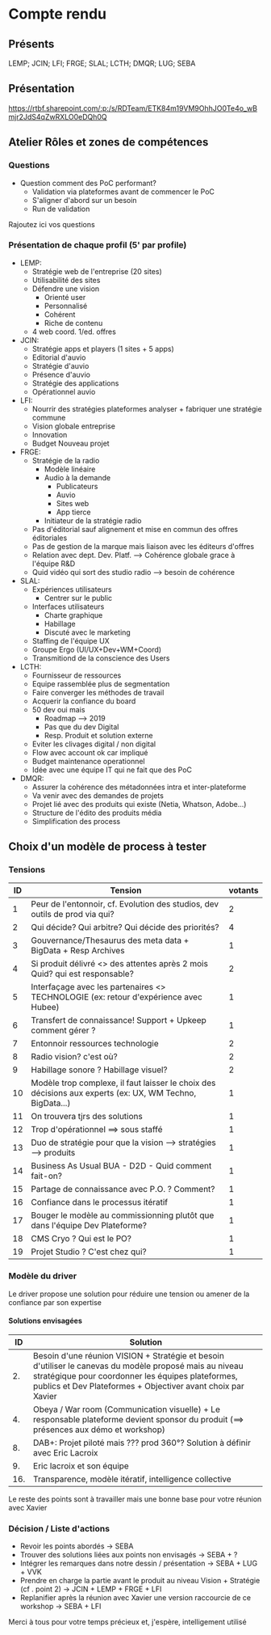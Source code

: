 # Compte rendu

## Présents
LEMP; JCIN; LFI; FRGE; SLAL; LCTH; DMQR; LUG; SEBA

## Présentation

https://rtbf.sharepoint.com/:p:/s/RDTeam/ETK84m19VM9OhhJO0Te4o_wBmjr2JdS4qZwRXLO0eDQh0Q

## Atelier Rôles et zones de compétences

### Questions

* Question comment des PoC performant?
    * Validation via plateformes avant de commencer le PoC
    * S'aligner d'abord sur un besoin
    * Run de validation

Rajoutez ici vos questions

### Présentation de chaque profil (5' par profile)

* LEMP:
    * Stratégie web de l'entreprise (20 sites)
    * Utilisabilité des sites
    * Défendre une vision
        * Orienté user
        * Personnalisé
        * Cohérent
        * Riche de contenu
    * 4 web coord. 1/ed. offres
* JCIN:
    * Stratégie apps et players (1 sites + 5 apps)
    * Editorial d'auvio
    * Stratégie d'auvio
    * Présence d'auvio
    * Stratégie des applications
    * Opérationnel auvio
* LFI:
    * Nourrir des stratégies plateformes analyser + fabriquer une stratégie commune
    * Vision globale entreprise
    * Innovation
    * Budget Nouveau projet
* FRGE:
    * Stratégie de la radio
        * Modèle linéaire
        * Audio à la demande
            * Publicateurs
            * Auvio
            * Sites web
            * App tierce
        * Initiateur de la stratégie radio
    * Pas d'éditorial sauf alignement et mise en commun des offres éditoriales
    * Pas de gestion de la marque mais liaison avec les éditeurs d'offres
    * Relation avec dept. Dev. Platf. --> Cohérence globale grace à l'équipe R&D
    * Quid vidéo qui sort des studio radio --> besoin de cohérence
* SLAL:
    * Expériences utilisateurs
        * Centrer sur le public
    * Interfaces utilisateurs
        * Charte graphique
        * Habillage
        * Discuté avec le marketing
    * Staffing de l'équipe UX
    * Groupe Ergo (UI/UX+Dev+WM+Coord)
    * Transmitiond de la conscience des Users
* LCTH:
    * Fournisseur de ressources
    * Equipe rassemblée plus de segmentation
    * Faire converger les méthodes de travail
    * Acquerir la confiance du board
    * 50 dev oui mais
        * Roadmap --> 2019
        * Pas que du dev Digital
        * Resp. Produit et solution externe
    * Eviter les clivages digital / non digital
    * Flow avec account ok car impliqué
    * Budget maintenance operationnel
    * Idée avec une équipe IT qui ne fait que des PoC
* DMQR:
    * Assurer la cohérence des métadonnées intra et inter-plateforme
    * Va venir avec des demandes de projets
    * Projet lié avec des produits qui existe (Netia, Whatson, Adobe...)
    * Structure de l'édito des produits média
    * Simplification des process

## Choix d'un modèle de process à tester

### Tensions

| ID | Tension |votants |
|------|---------|-------|
| 1 | Peur de l'entonnoir, cf. Evolution des studios, dev outils de prod via qui? | 2 |
| 2 | Qui décide? Qui arbitre? Qui décide des priorités? | 4 |
| 3 | Gouvernance/Thesaurus des meta data + BigData + Resp Archives | 1 |
| 4 | Si produit délivré <> des attentes après 2 mois Quid? qui est responsable? | 2 |
| 5 | Interfaçage avec les partenaires <> TECHNOLOGIE (ex: retour d'expérience avec Hubee) | 1 |
| 6 | Transfert de connaissance! Support + Upkeep comment gérer ? | 1 |
| 7 | Entonnoir ressources technologie | 2 |
| 8 | Radio vision? c'est où? | 2 |
| 9 | Habillage sonore ? Habillage visuel? | 2 |
| 10 | Modèle trop complexe, il faut laisser le choix des décisions aux experts (ex: UX, WM Techno, BigData...) | 1 |
| 11 | On trouvera tjrs des solutions | 1 |
| 12 | Trop d'opérationnel ==> sous staffé | 1 |
| 13 | Duo de stratégie pour que la vision --> stratégies --> produits | 1 |
| 14 | Business As Usual BUA - D2D - Quid comment fait-on? | 1 |
| 15 | Partage de connaissance avec P.O. ? Comment? | 1 |
| 16 | Confiance dans le processus itératif | 1 |
| 17 | Bouger le modèle au commissionning plutôt que dans l'équipe Dev Plateforme? | 1 |
| 18 | CMS Cryo ? Qui est le PO? | 1 |
| 19 | Projet Studio ? C'est chez qui? | 1 |

### Modèle du driver

Le driver propose une solution pour réduire une tension ou amener de la confiance par son expertise

#### Solutions envisagées

| ID | Solution|
|-----|-------|
| 2. | Besoin d'une réunion VISION + Stratégie et besoin d'utiliser le canevas du modèle proposé mais au niveau stratégique pour coordonner les équipes plateformes, publics et Dev Plateformes + Objectiver avant choix par Xavier |
| 4. | Obeya / War room (Communication visuelle) + Le responsable plateforme devient sponsor du produit (==> présences aux démo et workshop) |
| 8. | DAB+: Projet piloté mais ??? prod 360°? Solution à définir avec Eric Lacroix | 
| 9. | Eric lacroix et son équipe |
| 16. | Transparence, modèle itératif, intelligence collective |

Le reste des points sont à travailler mais une bonne base pour votre réunion avec Xavier

### Décision / Liste d'actions

* Revoir les points abordés -> SEBA
* Trouver des solutions liées aux points non envisagés -> SEBA + ?
* Intégrer les remarques dans notre dessin / présentation -> SEBA + LUG + VVK
* Prendre en charge la partie avant le produit au niveau Vision + Stratégie (cf . point 2) -> JCIN + LEMP + FRGE + LFI
* Replanifier après la réunion avec Xavier une version raccourcie de ce workshop -> SEBA + LFI


Merci à tous pour votre temps précieux et, j'espère, intelligement utilisé